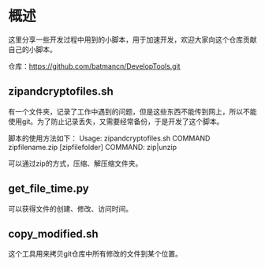 # 概述

这里分享一些开发过程中用到的小脚本，用于加速开发，欢迎大家向这个仓库贡献自己的小脚本。

仓库：https://github.com/batmancn/DevelopTools.git


## zipandcryptofiles.sh

有一个文件夹，记录了工作中遇到的问题，但是这些东西不能传到网上，所以不能使用git。为了防止记录丢失，又需要经常备份，于是开发了这个脚本。

脚本的使用方法如下：
Usage: zipandcryptofiles.sh COMMAND zipfilename.zip [zipfilefolder]
  COMMAND: zip|unzip

可以通过zip的方式，压缩、解压缩文件夹。


## get_file_time.py

可以获得文件的创建、修改、访问时间。


## copy_modified.sh

这个工具用来拷贝git仓库中所有修改的文件到某个位置。
